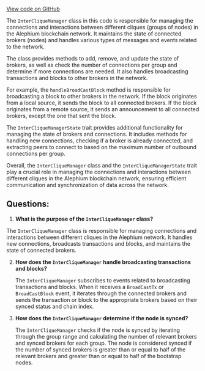 [View code on GitHub](https://github.com/alephium/alephium/flow/src/main/scala/org/alephium/flow/network/InterCliqueManager.scala)

The `InterCliqueManager` class in this code is responsible for managing the connections and interactions between different cliques (groups of nodes) in the Alephium blockchain network. It maintains the state of connected brokers (nodes) and handles various types of messages and events related to the network.

The class provides methods to add, remove, and update the state of brokers, as well as check the number of connections per group and determine if more connections are needed. It also handles broadcasting transactions and blocks to other brokers in the network.

For example, the `handleBroadCastBlock` method is responsible for broadcasting a block to other brokers in the network. If the block originates from a local source, it sends the block to all connected brokers. If the block originates from a remote source, it sends an announcement to all connected brokers, except the one that sent the block.

The `InterCliqueManagerState` trait provides additional functionality for managing the state of brokers and connections. It includes methods for handling new connections, checking if a broker is already connected, and extracting peers to connect to based on the maximum number of outbound connections per group.

Overall, the `InterCliqueManager` class and the `InterCliqueManagerState` trait play a crucial role in managing the connections and interactions between different cliques in the Alephium blockchain network, ensuring efficient communication and synchronization of data across the network.
## Questions: 
 1. **What is the purpose of the `InterCliqueManager` class?**

   The `InterCliqueManager` class is responsible for managing connections and interactions between different cliques in the Alephium network. It handles new connections, broadcasts transactions and blocks, and maintains the state of connected brokers.

2. **How does the `InterCliqueManager` handle broadcasting transactions and blocks?**

   The `InterCliqueManager` subscribes to events related to broadcasting transactions and blocks. When it receives a `BroadCastTx` or `BroadCastBlock` event, it iterates through the connected brokers and sends the transaction or block to the appropriate brokers based on their synced status and chain index.

3. **How does the `InterCliqueManager` determine if the node is synced?**

   The `InterCliqueManager` checks if the node is synced by iterating through the group range and calculating the number of relevant brokers and synced brokers for each group. The node is considered synced if the number of synced brokers is greater than or equal to half of the relevant brokers and greater than or equal to half of the bootstrap nodes.
